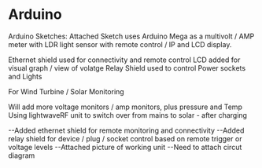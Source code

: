 Arduino
=======

Arduino Sketches:
Attached Sketch uses Arduino Mega as a multivolt / AMP  meter with LDR light sensor with remote control / IP and LCD display.

Ethernet shield used for connectivity and remote control
LCD added for visual graph / view of volatge
Relay Shield used to control Power sockets and Lights

For Wind Turbine / Solar Monitoring  
                                     
Will add more voltage monitors / amp monitors, plus pressure and Temp       
Using lightwaveRF unit to switch over from mains to solar - after charging                     


--Added ethernet shield for remote monitoring and connectivity
--Added relay shield for device / plug / socket control based on remote trigger or voltage levels
--Attached picture of working unit
--Need to attach circut diagram



